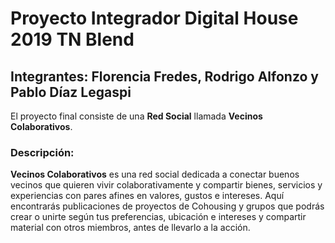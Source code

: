 # Proyecto Integrador Digital House 2019 TN Blend
## Integrantes: Florencia Fredes, Rodrigo Alfonzo y Pablo Díaz Legaspi
El proyecto final consiste de una **Red Social** llamada **Vecinos Colaborativos**.
### Descripción:
**Vecinos Colaborativos** es una red social dedicada a conectar buenos vecinos que quieren vivir colaborativamente y compartir bienes, servicios y experiencias con pares afines en valores, gustos e intereses. Aquí encontrarás publicaciones de proyectos de Cohousing y grupos que podrás crear o unirte según tus preferencias, ubicación e intereses y compartir material con otros miembros, antes de llevarlo a la acción.

